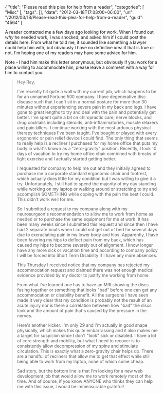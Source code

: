 {
	"title": "Please read this plea for help from a reader",
	"categories": [
		"Misc"
	],
	"tags": [],
	"date": "2012-03-18T17:03:00+06:00",
	"url": "/2012/03/18/Please-read-this-plea-for-help-from-a-reader",
	"guid": "4564"
}

A reader contacted me a few days ago looking for work. When I found out <i>why</i> he needed work, I was shocked, and asked him if I could post the details here. From what he told me, it sounded like something a lawyer could help him with, but obviously I have no definitive idea if that is true or not. I'm hoping one of my readers may have some advice for him. 

Note - I had him make this letter anonymous, but obviously if you work for a place willing to accommodate him, please leave a comment with a way for him to contact you.
<!--more-->
<blockquote>
Hey Ray,

I've recently hit quite a wall with my current job, which happens to be for an unnamed Fortune 500 company. I have degenerative disc disease such that I can't sit in a normal posture for more than 30 minutes without experiencing severe pain in my back and legs. I have gone to great lengths to try and deal with the pain and potentially get better. I've spent quite a bit on chiropractic care, nerve blocks, and drug cocktails including steroids, anti-inflammatories, muscle relaxers and pain killers. I continue working with the most arduous physical therapy techniques I've been taught. I've bought or played with every ergonomic or pain relief device I could find. The only thing that seems to really help is a recliner I purchased for my home office that puts my body in what's known as a "zero-gravity" position. Recently, I took 10 days of vacation to try my home office chair combined with breaks of light exercise and I actually started getting better. 
 
I requested for company to help me out and they initially agreed to purchase me a corporate standard ergonomic chair and footrest, which actually does little for my condition but I was willing to give it a try. Unfortunately, I still had to spend the majority of my day standing while working on my laptop or walking around or stretching to try and accomplish SOMETHING while coping with the pain the best I could. This didn't work well for me.
 
So I submitted a request to my company along with my neurosurgeon's recommendation to allow me to work from home as needed or to purchase the same equipment for me at work. It has been many weeks since I submitted this request and since then I have had 2 separate bouts when I could not get out of bed for several days due to excruciating pain in my lower body and hips. Apparently, I have been favoring my hips to deflect pain from my back, which has caused my hips to become severely out of alignment. I know longer have any more sick or vacation time and according to company policy I will be forced into Short Term Disability if I have any more absences. 
 
This Thursday I received notice that my company has rejected my accommodation request and claimed there was not enough medical evidence provided by my doctor to justify me working from home. 
 
From what I've learned one has to have an MRI showing the discs fusing together or something that looks "bad" before one can get any accommodation or disability benefit. All the surgeons I have seen made it very clear that my condition is probably not the result of an acute injury nor is there a correlation between how "bad" the discs look and the amount of pain that's caused by the pressure in the nerves.

Here's another kicker. I'm only 29 and I'm actually in good shape physically, which makes this quite embarrassing and it also makes me a target for suspicion since I don't "look" sick or disabled. I have a lot of core strength and mobility, but what I need to recover is to consistently allow decompression of my spine and stimulate circulation. This is exactly what a zero-gravity chair helps do. There are a handful of recliners that allow me to get that effect while still being able to work from my laptop, none of which come cheap.
 
Sad story, but the bottom line is that I'm looking for a new web development job that would allow me to work remotely most of the time. And of course, if you know ANYONE who thinks they can help me with this issue, I would be immeasurable grateful!
</blockquote>